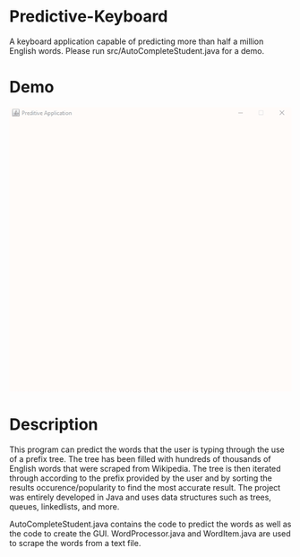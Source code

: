# Predictive-Keyboard
A keyboard application capable of predicting more than half a million English words. Please run src/AutoCompleteStudent.java for a demo. 

# Demo
![Example](PredictiveKeyboard-Demo.gif)

# Description 
This program can predict the words that the user is typing through the use of a prefix tree. The tree has been filled with hundreds of thousands of English words that were scraped from Wikipedia. The tree is then iterated through according to the prefix provided by the user and by sorting the results occurence/popularity to find the most accurate result. The project was entirely developed in Java and uses data structures such as trees, queues, linkedlists, and more. 

AutoCompleteStudent.java contains the code to predict the words as well as the code to create the GUI. WordProcessor.java and WordItem.java are used to scrape the words from a text file.
